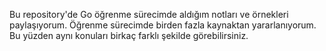 Bu repository'de Go öğrenme sürecimde aldığım notları ve örnekleri paylaşıyorum.
Öğrenme sürecimde birden fazla kaynaktan yararlanıyorum. Bu yüzden aynı konuları birkaç farklı şekilde görebilirsiniz.
